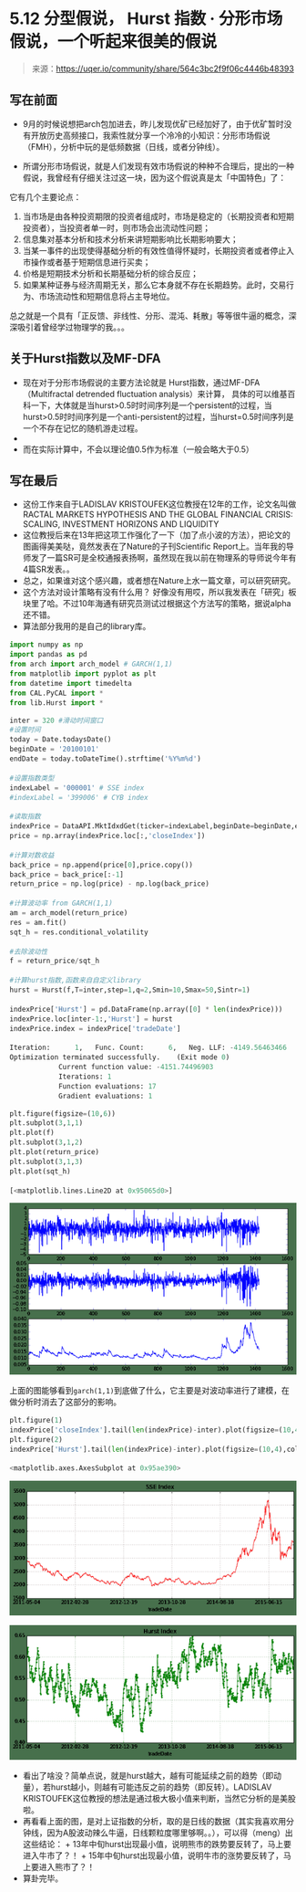 

# 5.12 分型假说， Hurst 指数 · 分形市场假说，一个听起来很美的假说

> 来源：https://uqer.io/community/share/564c3bc2f9f06c4446b48393

## 写在前面

+ 9月的时候说想把arch包加进去，昨儿发现优矿已经加好了，由于优矿暂时没有开放历史高频接口，我索性就分享一个冷冷的小知识：分形市场假说（FMH），分析中玩的是低频数据（日线，或者分钟线）。

+ 所谓分形市场假说，就是人们发现有效市场假说的种种不合理后，提出的一种假说，我曾经有仔细关注过这一块，因为这个假说真是太「中国特色」了：

它有几个主要论点：

1.  当市场是由各种投资期限的投资者组成时，市场是稳定的（长期投资者和短期投资者），当投资者单一时，则市场会出流动性问题； 　　
1.  信息集对基本分析和技术分析来讲短期影响比长期影响要大； 　　
1.  当某一事件的出现使得基础分析的有效性值得怀疑时，长期投资者或者停止入市操作或者基于短期信息进行买卖； 　　
1.  价格是短期技术分析和长期基础分析的综合反应； 　　
1.  如果某种证券与经济周期无关，那么它本身就不存在长期趋势。此时，交易行为、市场流动性和短期信息将占主导地位。

总之就是一个具有「正反馈、非线性、分形、混沌、耗散」等等很牛逼的概念，深深吸引着曾经学过物理学的我。。。

## 关于Hurst指数以及MF-DFA

+ 现在对于分形市场假说的主要方法论就是 Hurst指数，通过MF-DFA（Multifractal detrended fluctuation analysis）来计算， 具体的可以维基百科一下，大体就是当hurst>0.5时时间序列是一个persistent的过程，当hurst>0.5时时间序列是一个anti-persistent的过程，当hurst=0.5时间序列是一个不存在记忆的随机游走过程。
+ 
+ 而在实际计算中，不会以理论值0.5作为标准（一般会略大于0.5）

## 写在最后

+ 这份工作来自于LADISLAV KRISTOUFEK这位教授在12年的工作，论文名叫做RACTAL MARKETS HYPOTHESIS AND THE GLOBAL FINANCIAL CRISIS: SCALING, INVESTMENT HORIZONS AND LIQUIDITY
+ 这位教授后来在13年把这项工作强化了一下（加了点小波的方法），把论文的图画得美美哒，竟然发表在了Nature的子刊Scientific Report上。当年我的导师发了一篇SR可是全校通报表扬啊，虽然现在我以前在物理系的导师说今年有4篇SR发表。。
+ 总之，如果谁对这个感兴趣，或者想在Nature上水一篇文章，可以研究研究。
+ 这个方法对设计策略有没有什么用？ 好像没有用哎，所以我发表在「研究」板块里了哈。不过10年海通有研究员测试过根据这个方法写的策略，据说alpha还不错。
+ 算法部分我用的是自己的library库。

```py
import numpy as np
import pandas as pd
from arch import arch_model # GARCH(1,1)
from matplotlib import pyplot as plt
from datetime import timedelta
from CAL.PyCAL import *
from lib.Hurst import * 
```

```py
inter = 320 #滑动时间窗口
#设置时间
today = Date.todaysDate()
beginDate = '20100101' 
endDate = today.toDateTime().strftime('%Y%m%d') 

#设置指数类型
indexLabel = '000001' # SSE index
#indexLabel = '399006' # CYB index

#读取指数
indexPrice = DataAPI.MktIdxdGet(ticker=indexLabel,beginDate=beginDate,endDate=endDate,field=["tradeDate","closeIndex"],pandas="1")
price = np.array(indexPrice.loc[:,'closeIndex'])

#计算对数收益
back_price = np.append(price[0],price.copy())
back_price = back_price[:-1] 
return_price = np.log(price) - np.log(back_price)

#计算波动率 from GARCH(1,1)
am = arch_model(return_price) 
res = am.fit()
sqt_h = res.conditional_volatility

#去除波动性
f = return_price/sqt_h

#计算hurst指数,函数来自自定义library
hurst = Hurst(f,T=inter,step=1,q=2,Smin=10,Smax=50,Sintr=1)

indexPrice['Hurst'] = pd.DataFrame(np.array([0] * len(indexPrice)))
indexPrice.loc[inter-1:,'Hurst'] = hurst
indexPrice.index = indexPrice['tradeDate']

Iteration:      1,   Func. Count:      6,   Neg. LLF: -4149.56463466
Optimization terminated successfully.    (Exit mode 0)
            Current function value: -4151.74496903
            Iterations: 1
            Function evaluations: 17
            Gradient evaluations: 1
```

```py
plt.figure(figsize=(10,6))
plt.subplot(3,1,1)
plt.plot(f)
plt.subplot(3,1,2)
plt.plot(return_price)
plt.subplot(3,1,3)
plt.plot(sqt_h)

[<matplotlib.lines.Line2D at 0x95065d0>]
```

![](img/olqE8aIyM5UxDLYqk1fz70iaIoiqIoiqIoiqIoiqIoiqIoiqIoiqIoiqIoiqIoiqIoiqIoiqIoiqIoiqIoiqIoiqIoiqIoiqIoiqIoiqIoilJX+H8yE2rGAoPMpAAAAABJRU5ErkJggg==.png)

上面的图能够看到`garch(1,1)`到底做了什么，它主要是对波动率进行了建模，在做分析时消去了这部分的影响。

```py
plt.figure(1)
indexPrice['closeIndex'].tail(len(indexPrice)-inter).plot(figsize=(10,4),color='red',title='SSE Index',linewidth=1)
plt.figure(2)
indexPrice['Hurst'].tail(len(indexPrice)-inter).plot(figsize=(10,4),color='green',title='Hurst Index',linewidth=1,marker='.')

<matplotlib.axes.AxesSubplot at 0x95ae390>
```

![](img/aZhVz1n36E6Tb6ZPZeWkvt6Zq+T73++GgAAAAAAAAAAAAAAAAAAAAAAAAAAAPhPbyXw7Torj8+wAAAAAElFTkSuQmCC.png)

![](img/1P2AAAAAElFTkSuQmCC.png)

+   看出了啥没？简单点说，就是hurst越大，越有可能延续之前的趋势（即动量），若hurst越小，则越有可能违反之前的趋势（即反转）。LADISLAV KRISTOUFEK这位教授的想法是通过极大极小值来判断，当然它分析的是美股啦。
+    再看看上面的图，是对上证指数的分析，取的是日线的数据（其实我喜欢用分钟线，因为A股波动辣么牛逼，日线颗粒度哪里够啊。。），可以得（meng）出这些结论：
    +   13年中旬hurst出现最小值，说明熊市的跌势要反转了，马上要进入牛市了？！
    +   15年中旬hurst出现最小值，说明牛市的涨势要反转了，马上要进入熊市了？！
+   算卦完毕。

